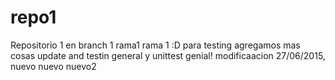 # repo1
Repositorio 1
en branch 1
rama1
rama 1 :D para testing
agregamos mas cosas
update
and
testin
general
y unittest
genial!
modificaacion 27/06/2015,
nuevo nuevo
nuevo2